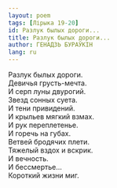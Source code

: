 ```yaml
---
layout: poem
tags: [Лірыка 19-20]
id: Разлук былых дороги...
title: Разлук былых дороги...
author: ГЕНАДЗЬ БУРАЎКІН
lang: ru
---
```



Разлук былых дороги.  
Девичья грусть-мечта.  
И серп луны двурогий.  
Звезд сонных суета.  
И тени привидений.  
И крыльев мягкий взмах.  
И рук переплетенье.  
И горечь на губах.  
Ветвей бродячих плети.  
Тяжелый вздох и вскрик.  
И вечность.  
И бессмертье...  
Короткий жизни миг.  

